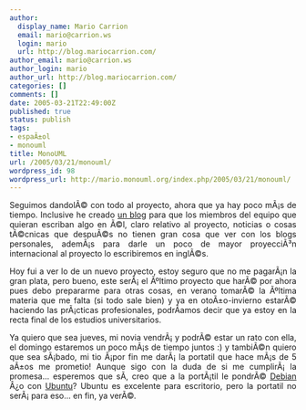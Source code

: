 ```yaml
---
author:
  display_name: Mario Carrion
  email: mario@carrion.ws
  login: mario
  url: http://blog.mariocarrion.com/
author_email: mario@carrion.ws
author_login: mario
author_url: http://blog.mariocarrion.com/
categories: []
comments: []
date: 2005-03-21T22:49:00Z
published: true
status: publish
tags:
- espaÃ±ol
- monouml
title: MonoUML
url: /2005/03/21/monouml/
wordpress_id: 98
wordpress_url: http://mario.monouml.org/index.php/2005/03/21/monouml/
---
```


<div style="clear:both;"></div>
<p align="justify">Seguimos dandolÃ© con todo al proyecto, ahora que ya hay poco mÃ¡s de tiempo. Inclusive he creado <a href="http://monouml.blogspot.com">un blog</a> para que los miembros del equipo que quieran escriban algo en Ã©l, claro relativo al proyecto, noticias o cosas tÃ©cnicas que despuÃ©s no tienen gran cosa que ver con los blogs personales, ademÃ¡s para darle un poco de mayor proyecciÃ³n internacional al proyecto lo escribiremos en inglÃ©s.</p>
<p align="justify">Hoy fui a ver lo de un nuevo proyecto, estoy seguro que no me pagarÃ¡n la gran plata, pero bueno, este serÃ¡ el Ãºltimo proyecto que harÃ© por ahora pues debo prepararme para otras cosas, en verano tomarÃ© la Ãºltima materia que me falta (si todo sale bien) y ya en otoÃ±o-invierno estarÃ© haciendo las prÃ¡cticas profesionales, podrÃ­amos decir que ya estoy en la recta final de los estudios universitarios.</p>
<p align="justify">Ya quiero que sea jueves, mi novia vendrÃ¡ y podrÃ© estar un rato con ella, el domingo estaremos un poco mÃ¡s de tiempo juntos :) y tambiÃ©n quiero que sea sÃ¡bado, mi tio Â¡por fin me darÃ¡ la portatil que hace mÃ¡s de 5 aÃ±os me prometio! Aunque sigo con la duda de si me cumplirÃ¡ la promesa... esperemos que sÃ­, creo que a la portÃ¡til le pondrÃ© <a href="http://ftp.acc.umu.se/pub/cd-images/debian-weekly/torrents/i386/">Debian</a> Â¿o con <a href="http://www.ubuntulinux.org">Ubuntu</a>? Ubuntu es excelente para escritorio, pero la portatil no serÃ¡ para eso... en fin, ya verÃ©.</p>
<div style="clear:both; padding-bottom: 0.25em;"></div>

